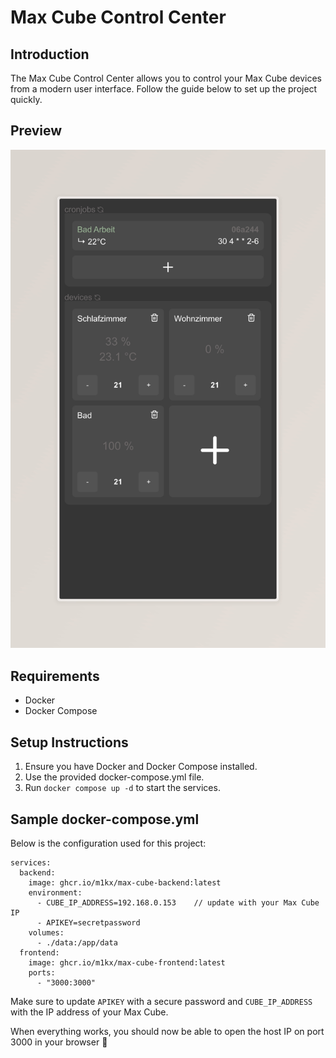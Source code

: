 # Max Cube Control Center

## Introduction
The Max Cube Control Center allows you to control your Max Cube devices from a modern user interface. Follow the guide below to set up the project quickly.

## Preview
![Project Preview](preview.jpeg)

## Requirements
- Docker
- Docker Compose

## Setup Instructions
1. Ensure you have Docker and Docker Compose installed.
2. Use the provided docker-compose.yml file.
3. Run `docker compose up -d` to start the services.

## Sample docker-compose.yml
Below is the configuration used for this project:

```dockercompose
services:
  backend:
    image: ghcr.io/m1kx/max-cube-backend:latest
    environment:
      - CUBE_IP_ADDRESS=192.168.0.153    // update with your Max Cube IP
      - APIKEY=secretpassword
    volumes:
      - ./data:/app/data
  frontend:
    image: ghcr.io/m1kx/max-cube-frontend:latest
    ports:
      - "3000:3000"
```

Make sure to update `APIKEY` with a secure password and `CUBE_IP_ADDRESS` with the IP address of your Max Cube.

When everything works, you should now be able to open the host IP on port 3000 in your browser 🎉